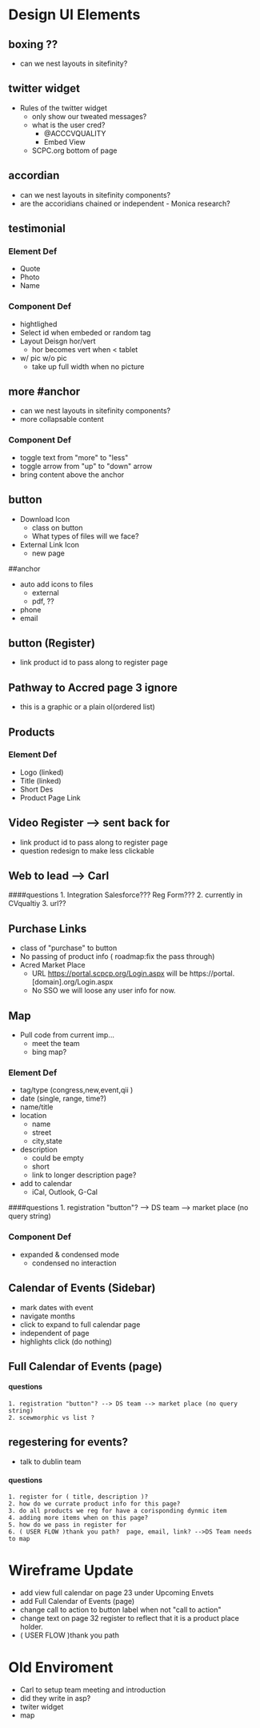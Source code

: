 # Design UI Elements

## boxing ??
* can we nest layouts in sitefinity?


## twitter widget
* Rules of the twitter widget
	* only show our tweated messages?
	* what is the user cred?
		* @ACCCVQUALITY
		* Embed View
	* SCPC.org bottom of page


## accordian
* can we nest layouts in sitefinity components? 
* are the accoridians chained or independent - Monica research?


## testimonial
### Element Def
* Quote
* Photo
* Name

### Component Def
* hightlighed
* Select id when embeded or random tag
* Layout Deisgn hor/vert
	* hor becomes vert when < tablet
* w/ pic w/o pic
	* take up full width when no picture

## more #anchor
* can we nest layouts in sitefinity components? 
* more  collapsable content

### Component Def 
* toggle text from "more" to "less"
* toggle arrow from "up" to "down" arrow
* bring content above the anchor

## button
* Download Icon
	* class on button
	* What types of files will we face?
* External Link Icon 
	* new page

##anchor
* auto add icons to files
	* external
	* pdf, ??
* phone
* email

## button (Register)
* link product id to pass along to register page

## Pathway to Accred page 3 ignore
* this is a graphic or a plain ol(ordered list)

## Products
### Element Def
* Logo (linked)
* Title (linked)
* Short Des
* Product Page Link

## Video Register --> sent back for 
* link product id to pass along to register page
* question redesign to make less clickable

## Web to lead --> Carl
####questions
	1. Integration Salesforce??? Reg Form??? 
	2. currently in CVqualtiy
	3. url??

## Purchase Links
* class of "purchase" to button
* No passing of product info ( roadmap:fix the pass through)
* Acred Market Place 
	* URL https://portal.scpcp.org/Login.aspx will be  https://portal.[domain].org/Login.aspx 
	* No SSO we will loose any user info for now.

## Map
* Pull code from current imp...
	* meet the team
	* bing map?


### Element Def
* tag/type (congress,new,event,qii )
* date (single, range, time?)
* name/title
* location
	* name
	* street
	* city,state	
* description
	* could be empty
	* short
	* link to longer description page? 
* add to calendar
	* iCal, Outlook, G-Cal

####questions
	1. registration "button"? --> DS team --> market place (no query string)

### Component Def 
* expanded & condensed mode
	* condensed no interaction 



## Calendar of Events (Sidebar)
* mark dates with event 
* navigate months
* click to expand to full calendar page
* independent of page
* highlights click (do nothing)

## Full Calendar of Events (page)

#### questions
	1. registration "button"? --> DS team --> market place (no query string)
	2. scewmorphic vs list ?

## regestering for events?
* talk to dublin team

#### questions
	1. register for ( title, description )?
	2. how do we currate product info for this page?
	3. do all products we reg for have a corisponding dynmic item
	4. adding more items when on this page?
	5. how do we pass in register for
	6. ( USER FLOW )thank you path?  page, email, link? -->DS Team needs to map


# Wireframe Update
* add view full calendar on page 23 under Upcoming Envets
* add Full Calendar of Events (page)
* change call to action to button label when not "call to action"
* change text on page 32 register to reflect that it is a product place holder.
* ( USER FLOW )thank you path

# Old Enviroment
* Carl to setup team meeting and introduction
* did they write in asp?
* twiter widget
* map 
